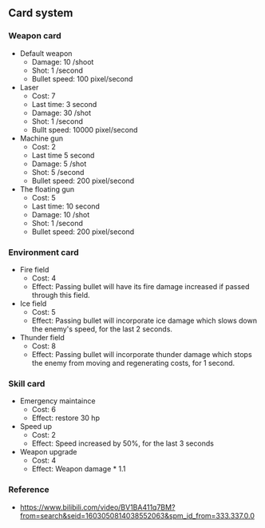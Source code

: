 ## Card system

### Weapon card
- Default weapon
    - Damage: 10 /shoot
    - Shot: 1 /second
    - Bullet speed: 100 pixel/second
- Laser
    - Cost: 7
    - Last time: 3 second
    - Damage: 30 /shot
    - Shot: 1 /second
    - Bullt speed: 10000 pixel/second
- Machine gun
    - Cost: 2
    - Last time 5 second
    - Damage: 5 /shot
    - Shot: 5 /second
    - Bullet speed: 200 pixel/second
- The floating gun
    - Cost: 5
    - Last time: 10 second
    - Damage: 10 /shot
    - Shot: 1 /second
    - Bullet speed: 200 pixel/second

### Environment card
- Fire field
    - Cost: 4
    - Effect: Passing bullet will have its fire damage increased if passed through this field.
- Ice field
    - Cost: 5
    - Effect: Passing bullet will incorporate ice damage which slows down the enemy's speed, for the last 2 seconds.
- Thunder field
    - Cost: 8
    - Effect: Passing bullet will incorporate thunder damage which stops the enemy from moving and regenerating costs, for 1 second.

### Skill card
- Emergency maintaince
    - Cost: 6
    - Effect: restore 30 hp
- Speed up
    - Cost: 2
    - Effect: Speed increased by 50%, for the last 3 seconds
- Weapon upgrade
    - Cost: 4
    - Effect: Weapon damage * 1.1

### Reference
- https://www.bilibili.com/video/BV1BA411q7BM?from=search&seid=1603050814038552063&spm_id_from=333.337.0.0
